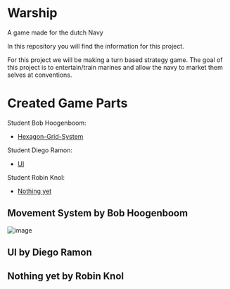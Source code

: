 # Warship
A game made for the dutch Navy

In this repository you will find the information for this project.

For this project we will be making a turn based strategy game. The goal of this project is to entertain/train marines and allow the navy to market them selves at conventions.


# Created Game Parts

Student Bob Hoogenboom:
  * [Hexagon-Grid-System](https://github.com/Bob-Hoogenboom/Warship/wiki/Hexagon-Grid-System)

Student Diego Ramon:
  * [UI](https://github.com/Bob-Hoogenboom/Warship/wiki)

Student Robin Knol:
  * [Nothing yet](https://github.com/Bob-Hoogenboom/Warship/wiki)


## Movement System by Bob Hoogenboom

![image](https://github.com/Bob-Hoogenboom/Warship/assets/55579218/ab122744-8181-43d5-9a4c-f2989a7d5c04)


## UI by Diego Ramon


## Nothing yet by Robin Knol

